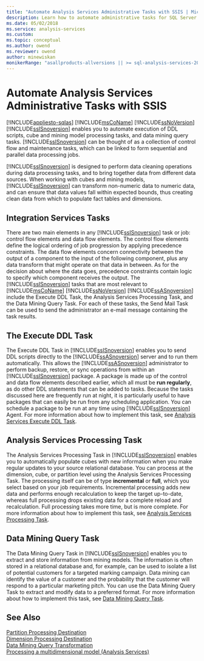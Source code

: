 ```yaml
---
title: "Automate Analysis Services Administrative Tasks with SSIS | Microsoft Docs"
description: Learn how to automate administrative tasks for SQL Server Analysis Services with SQL Server Integration Services.
ms.date: 05/02/2018
ms.service: analysis-services
ms.custom:
ms.topic: conceptual
ms.author: owend
ms.reviewer: owend
author: minewiskan
monikerRange: "asallproducts-allversions || >= sql-analysis-services-2016"
---
```

# Automate Analysis Services Administrative Tasks with SSIS
[!INCLUDE[appliesto-sqlas](../includes/appliesto-sqlas.md)]
  [!INCLUDE[msCoName](../includes/msconame-md.md)] [!INCLUDE[ssNoVersion](../includes/ssnoversion-md.md)] [!INCLUDE[ssISnoversion](../includes/ssisnoversion-md.md)] enables you to automate execution of DDL scripts, cube and mining model processing tasks, and data mining query tasks. [!INCLUDE[ssISnoversion](../includes/ssisnoversion-md.md)] can be thought of as a collection of control flow and maintenance tasks, which can be linked to form sequential and parallel data processing jobs.  
  
 [!INCLUDE[ssISnoversion](../includes/ssisnoversion-md.md)] is designed to perform data cleaning operations during data processing tasks, and to bring together data from different data sources. When working with cubes and mining models, [!INCLUDE[ssISnoversion](../includes/ssisnoversion-md.md)] can transform non-numeric data to numeric data, and can ensure that data values fall within expected bounds, thus creating clean data from which to populate fact tables and dimensions.  
  
## Integration Services Tasks  
 There are two main elements in any [!INCLUDE[ssISnoversion](../includes/ssisnoversion-md.md)] task or job: control flow elements and data flow elements. The control flow elements define the logical ordering of job progression by applying precedence constraints. The data flow elements concern connectivity between the output of a component to the input of the following component, plus any data transform that might operate on that data in between. As for the decision about where the data goes, precedence constraints contain logic to specify which component receives the output. The [!INCLUDE[ssISnoversion](../includes/ssisnoversion-md.md)] tasks that are most relevant to [!INCLUDE[msCoName](../includes/msconame-md.md)] [!INCLUDE[ssNoVersion](../includes/ssnoversion-md.md)] [!INCLUDE[ssASnoversion](../includes/ssasnoversion-md.md)] include the Execute DDL Task, the Analysis Services Processing Task, and the Data Mining Query Task. For each of these tasks, the Send Mail Task can be used to send the administrator an e-mail message containing the task results.  
  
## The Execute DDL Task  
 The Execute DDL Task in [!INCLUDE[ssISnoversion](../includes/ssisnoversion-md.md)] enables you to send DDL scripts directly to the [!INCLUDE[ssASnoversion](../includes/ssasnoversion-md.md)] server and to run them automatically. This allows the [!INCLUDE[ssASnoversion](../includes/ssasnoversion-md.md)] administrator to perform backup, restore, or sync operations from within an [!INCLUDE[ssISnoversion](../includes/ssisnoversion-md.md)] package. A package is made up of the control and data flow elements described earlier, which all must be **run regularly**, as do other DDL statements that can be added to tasks. Because the tasks discussed here are frequently run at night, it is particularly useful to have packages that can easily be run from any scheduling application. You can schedule a package to be run at any time using [!INCLUDE[ssISnoversion](../includes/ssisnoversion-md.md)] Agent. For more information about how to implement this task, see [Analysis Services Execute DDL Task](/sql/integration-services/control-flow/analysis-services-execute-ddl-task).  
  
## Analysis Services Processing Task  
 The Analysis Services Processing Task in [!INCLUDE[ssISnoversion](../includes/ssisnoversion-md.md)] enables you to automatically populate cubes with new information when you make regular updates to your source relational database. You can process at the dimension, cube, or partition level using the Analysis Services Processing Task. The processing itself can be of type **incremental** or **full**, which you select based on your job requirements. Incremental processing adds new data and performs enough recalculation to keep the target up-to-date, whereas full processing drops existing data for a complete reload and recalculation. Full processing takes more time, but is more complete. For more information about how to implement this task, see [Analysis Services Processing Task](/sql/integration-services/control-flow/analysis-services-processing-task).  
  
## Data Mining Query Task  
 The Data Mining Query Task in [!INCLUDE[ssISnoversion](../includes/ssisnoversion-md.md)] enables you to extract and store information from mining models. The information is often stored in a relational database and, for example, can be used to isolate a list of potential customers for a targeted marking campaign. Data mining can identify the value of a customer and the probability that the customer will respond to a particular marketing pitch. You can use the Data Mining Query Task to extract and modify data to a preferred format. For more information about how to implement this task, see [Data Mining Query Task](/sql/integration-services/control-flow/data-mining-query-task).  
  
## See Also  
 [Partition Processing Destination](/sql/integration-services/data-flow/partition-processing-destination)   
 [Dimension Processing Destination](/sql/integration-services/data-flow/dimension-processing-destination)   
 [Data Mining Query Transformation](/sql/integration-services/data-flow/transformations/data-mining-query-transformation)   
 [Processing a multidimensional model &#40;Analysis Services&#41;](../../analysis-services/multidimensional-models/processing-a-multidimensional-model-analysis-services.md)   
  
  
